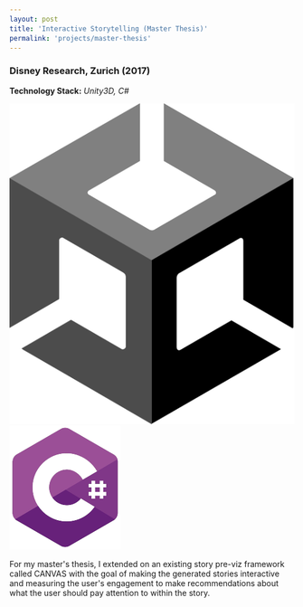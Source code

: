 ```yaml
---
layout: post
title: 'Interactive Storytelling (Master Thesis)'
permalink: 'projects/master-thesis'
---
```


### Disney Research, Zurich (2017)
**Technology Stack:** *Unity3D, C#*
<div class="project-page-icon-bar">
  <div class="icon-container float-left">
    <img src="../assets/img/unity.png" alt="Unity">
  </div>
  <div class="icon-container float-left">
    <img src="../assets/img/csharp.png" alt="C#">
  </div>
</div>

For my master's thesis, I extended on an existing story pre-viz framework called CANVAS with the goal of making the generated stories interactive and measuring the user's engagement to make recommendations about what the user should pay attention to within the story.